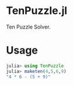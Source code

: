 TenPuzzle.jl
============

Ten Puzzle Solver.


# Usage

```julia
julia> using TenPuzzle
julia> maketen(4,5,6,9)
"4 * 6 - (5 + 9)"
```